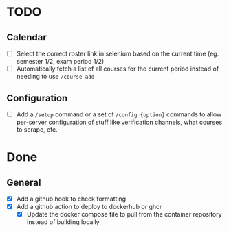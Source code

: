 # TODO

## Calendar

 - [ ] Select the correct roster link in selenium based on the current time
       (eg. semester 1/2, exam period 1/2)
 - [ ] Automatically fetch a list of all courses for the current period instead
       of needing to use `/course add`

## Configuration

 - [ ] Add a `/setup` command or a set of `/config {option}` commands to allow
       per-server configuration of stuff like verification channels, what
	   courses to scrape, etc.

# Done

## General

 - [x] Add a github hook to check formatting
 - [x] Add a github action to deploy to dockerhub or ghcr
   - [x] Update the docker compose file to pull from the container repository
         instead of building locally
